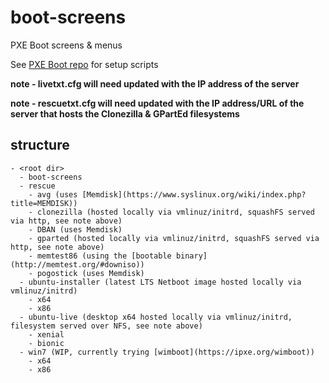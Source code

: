 # boot-screens
PXE Boot screens & menus

See [PXE Boot repo](https://github.com/chris18890/pxe-boot) for setup scripts

**note - livetxt.cfg will need updated with the IP address of the server**

**note - rescuetxt.cfg will need updated with the IP address/URL of the server that hosts the Clonezilla & GPartEd filesystems**

## structure

```
- <root dir>
  - boot-screens
  - rescue
    - avg (uses [Memdisk](https://www.syslinux.org/wiki/index.php?title=MEMDISK))
    - clonezilla (hosted locally via vmlinuz/initrd, squashFS served via http, see note above)
    - DBAN (uses Memdisk)
    - gparted (hosted locally via vmlinuz/initrd, squashFS served via http, see note above)
    - memtest86 (using the [bootable binary](http://memtest.org/#downiso))
    - pogostick (uses Memdisk)
  - ubuntu-installer (latest LTS Netboot image hosted locally via vmlinuz/initrd)
    - x64
    - x86
  - ubuntu-live (desktop x64 hosted locally via vmlinuz/initrd, filesystem served over NFS, see note above)
    - xenial
    - bionic
  - win7 (WIP, currently trying [wimboot](https://ipxe.org/wimboot))
    - x64
    - x86
```